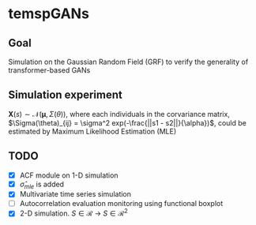 # temspGANs

## Goal
Simulation on the Gaussian Random Field (GRF) to verify the generality of transformer-based GANs

## Simulation experiment 
$\mathbf{X}(s) \sim \mathcal{N}(\boldsymbol{\mu}, \Sigma(\theta))$, 
where each individuals in the corvariance matrix, $\Sigma(\theta)_{ij} = \sigma^2 exp(-\frac{||s1 - s2||}{\alpha})$,
could be estimated by Maximum Likelihood Estimation (MLE)

## TODO

  - [x] ACF module on 1-D simulation
  - [x] $\hat{\sigma}_{mle}$ is added
  - [x] Multivariate time series simulation
  - [ ] Autocorrelation evaluation monitoring using functional boxplot
  - [x] 2-D simulation. $S \in \mathcal{R}$ -> $S \in \mathcal{R}^2$
